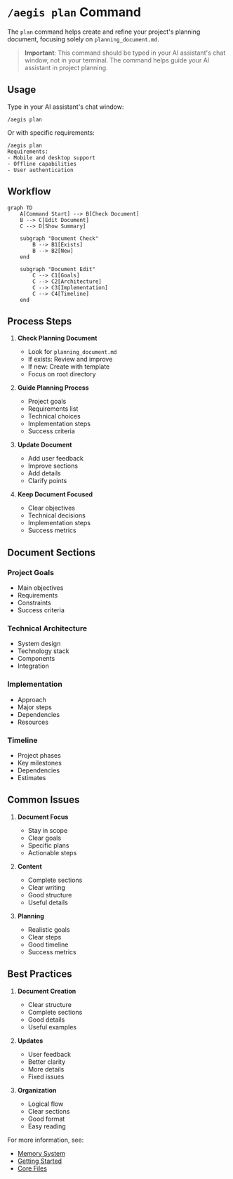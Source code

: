 # `/aegis plan` Command

The `plan` command helps create and refine your project's planning document, focusing solely on `planning_document.md`.

> **Important**: This command should be typed in your AI assistant's chat window, not in your terminal. The command helps guide your AI assistant in project planning.

## Usage

Type in your AI assistant's chat window:
```
/aegis plan
```

Or with specific requirements:
```
/aegis plan
Requirements:
- Mobile and desktop support
- Offline capabilities
- User authentication
```

## Workflow

```mermaid
graph TD
    A[Command Start] --> B[Check Document]
    B --> C[Edit Document]
    C --> D[Show Summary]

    subgraph "Document Check"
        B --> B1[Exists]
        B --> B2[New]
    end

    subgraph "Document Edit"
        C --> C1[Goals]
        C --> C2[Architecture]
        C --> C3[Implementation]
        C --> C4[Timeline]
    end
```

## Process Steps

1. **Check Planning Document**
   - Look for `planning_document.md`
   - If exists: Review and improve
   - If new: Create with template
   - Focus on root directory

2. **Guide Planning Process**
   - Project goals
   - Requirements list
   - Technical choices
   - Implementation steps
   - Success criteria

3. **Update Document**
   - Add user feedback
   - Improve sections
   - Add details
   - Clarify points

4. **Keep Document Focused**
   - Clear objectives
   - Technical decisions
   - Implementation steps
   - Success metrics

## Document Sections

### Project Goals
- Main objectives
- Requirements
- Constraints
- Success criteria

### Technical Architecture
- System design
- Technology stack
- Components
- Integration

### Implementation
- Approach
- Major steps
- Dependencies
- Resources

### Timeline
- Project phases
- Key milestones
- Dependencies
- Estimates

## Common Issues

1. **Document Focus**
   - Stay in scope
   - Clear goals
   - Specific plans
   - Actionable steps

2. **Content**
   - Complete sections
   - Clear writing
   - Good structure
   - Useful details

3. **Planning**
   - Realistic goals
   - Clear steps
   - Good timeline
   - Success metrics

## Best Practices

1. **Document Creation**
   - Clear structure
   - Complete sections
   - Good details
   - Useful examples

2. **Updates**
   - User feedback
   - Better clarity
   - More details
   - Fixed issues

3. **Organization**
   - Logical flow
   - Clear sections
   - Good format
   - Easy reading

For more information, see:
- [Memory System](../memory_system.md)
- [Getting Started](../getting_started.md)
- [Core Files](../core_files.md)